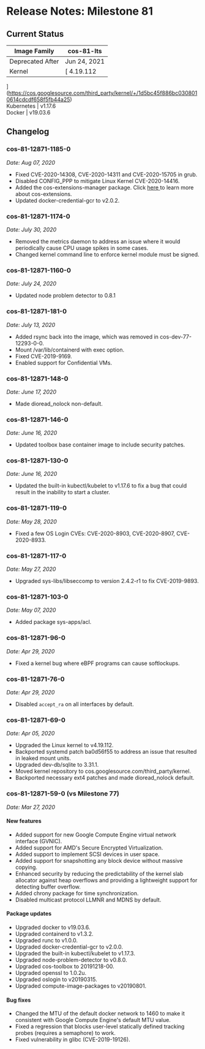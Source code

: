 #  Release Notes: Milestone 81

##  Current Status

Image Family  |  cos-81-lts  
---|---  
Deprecated After  |  Jun 24, 2021  
Kernel  |  [ 4.19.112
](https://cos.googlesource.com/third_party/kernel/+/1d5bc45f886bc0308010614cdcdf658f5fb44a25)  
Kubernetes  |  v1.17.6  
Docker  |  v19.03.6  
  
##  Changelog

###  cos-81-12871-1185-0

_Date: Aug 07, 2020_

  * Fixed CVE-2020-14308, CVE-2020-14311 and CVE-2020-15705 in grub. 
  * Disabled CONFIG_PPP to mitigate Linux Kernel CVE-2020-14416. 
  * Added the cos-extensions-manager package. Click [ here ](https://cloud.google.com/container-optimized-os/docs/how-to/run-gpus) to learn more about cos-extensions. 
  * Updated docker-credential-gcr to v2.0.2. 

###  cos-81-12871-1174-0

_Date: July 30, 2020_

  * Removed the metrics daemon to address an issue where it would periodically cause CPU usage spikes in some cases. 
  * Changed kernel command line to enforce kernel module must be signed. 

###  cos-81-12871-1160-0

_Date: July 24, 2020_

  * Updated node problem detector to 0.8.1 

###  cos-81-12871-181-0

_Date: July 13, 2020_

  * Added rsync back into the image, which was removed in cos-dev-77-12293-0-0. 
  * Mount /var/lib/containerd with exec option. 
  * Fixed CVE-2019-9169. 
  * Enabled support for Confidential VMs. 

###  cos-81-12871-148-0

_Date: June 17, 2020_

  * Made dioread_nolock non-default. 

###  cos-81-12871-146-0

_Date: June 16, 2020_

  * Updated toolbox base container image to include security patches. 

###  cos-81-12871-130-0

_Date: June 16, 2020_

  * Updated the built-in kubectl/kubelet to v1.17.6 to fix a bug that could result in the inability to start a cluster. 

###  cos-81-12871-119-0

_Date: May 28, 2020_

  * Fixed a few OS Login CVEs: CVE-2020-8903, CVE-2020-8907, CVE-2020-8933. 

###  cos-81-12871-117-0

_Date: May 27, 2020_

  * Upgraded sys-libs/libseccomp to version 2.4.2-r1 to fix CVE-2019-9893. 

###  cos-81-12871-103-0

_Date: May 07, 2020_

  * Added package sys-apps/acl. 

###  cos-81-12871-96-0

_Date: Apr 29, 2020_

  * Fixed a kernel bug where eBPF programs can cause softlockups. 

###  cos-81-12871-76-0

_Date: Apr 29, 2020_

  * Disabled `accept_ra` on all interfaces by default. 

###  cos-81-12871-69-0

_Date: Apr 05, 2020_

  * Upgraded the Linux kernel to v4.19.112. 
  * Backported systemd patch ba0d56f55 to address an issue that resulted in leaked mount units. 
  * Upgraded dev-db/sqlite to 3.31.1. 
  * Moved kernel repository to cos.googlesource.com/third_party/kernel. 
  * Backported necessary ext4 patches and made dioread_nolock default. 

###  cos-81-12871-59-0 (vs Milestone 77)

_Date: Mar 27, 2020_

####  New features

  * Added support for new Google Compute Engine virtual network interface (GVNIC). 
  * Added support for AMD's Secure Encrypted Virtualization. 
  * Added support to implement SCSI devices in user space. 
  * Added support for snapshotting any block device without massive copying. 
  * Enhanced security by reducing the predictability of the kernel slab allocator against heap overflows and providing a lightweight support for detecting buffer overflow. 
  * Added chrony package for time synchronization. 
  * Disabled multicast protocol LLMNR and MDNS by default. 

####  Package updates

  * Upgraded docker to v19.03.6. 
  * Upgraded containerd to v1.3.2. 
  * Upgraded runc to v1.0.0. 
  * Upgraded docker-credential-gcr to v2.0.0. 
  * Upgraded the built-in kubectl/kubelet to v1.17.3. 
  * Upgraded node-problem-detector to v0.8.0. 
  * Upgraded cos-toolbox to 20191218-00. 
  * Upgraded openssl to 1.0.2u. 
  * Upgraded oslogin to v20190315. 
  * Upgraded compute-image-packages to v20190801. 

####  Bug fixes

  * Changed the MTU of the default docker network to 1460 to make it consistent with Google Compute Engine's default MTU value. 
  * Fixed a regression that blocks user-level statically defined tracking probes (requires a semaphore) to work. 
  * Fixed vulnerability in glibc (CVE-2019-19126). 

